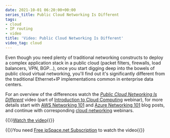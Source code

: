 ```yaml
---
date: 2021-10-01 06:20:00+00:00
series_title: Public Cloud Networking Is Different
tags:
- cloud
- IP routing
- video
title: 'Video: Public Cloud Networking Is Different'
video_tag: cloud
---
```

Even though you need plenty of traditional networking constructs to deploy a complex application stack in a public cloud (packet filters, firewalls, load balancers, VPN, BGP...), once you start digging deep into the bowels of public cloud virtual networking, you'll find out it's significantly different from the traditional Ethernet+IP implementations common in enterprise data centers.

For an overview of the differences watch the *[Public Cloud Networking Is Different](https://my.ipspace.net/bin/get/Cloud101/8.2%20-%20Public%20Cloud%20Networking%20Is%20Different.mp4?doccode=Cloud101)* video (part of [Introduction to Cloud Computing](https://www.ipspace.net/Introduction_to_Cloud_Computing) webinar), for more details start with [AWS Networking 101](https://blog.ipspace.net/2020/05/aws-networking-101.html) and [Azure Networking 101](https://blog.ipspace.net/2020/05/azure-networking-101.html) blog posts, and continue with corresponding [cloud networking](https://www.ipspace.net/Cloud) webinars.

{{<jump>}}[Watch the video](https://my.ipspace.net/bin/get/Cloud101/8.2%20-%20Public%20Cloud%20Networking%20Is%20Different.mp4?doccode=Cloud101){{</jump>}}

{{<note free>}}You need [Free ipSpace.net Subscription](https://www.ipspace.net/Subscription/Free) to watch the video{{</note>}}
